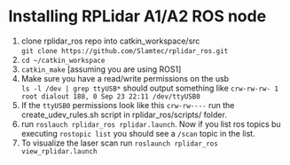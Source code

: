 # Installing RPLidar A1/A2 ROS node

1. clone rplidar_ros repo into catkin_workspace/src <br> `git clone https://github.com/Slamtec/rplidar_ros.git`
2. `cd ~/catkin_workspace`
3. `catkin_make` [assuming you are using ROS1]
4. Make sure you have a read/write permissions on the usb <br> `ls -l /dev | grep ttyUSB*` should output something like `crw-rw-rw- 1 root dialout 188, 0 Sep 23 22:11 /dev/ttyUSB0`
5. If the `ttyUSB0` permissions look like this `crw-rw----` run the create_udev_rules.sh script in rplidar_ros/scripts/ folder. 
6. run `roslauch rplidar_ros rplidar.launch`. Now if you list ros topics bu executing `rostopic list` you should see a `/scan` topic in the list. 
7. To visualize the laser scan run `roslaunch rplidar_ros view_rplidar.launch`
